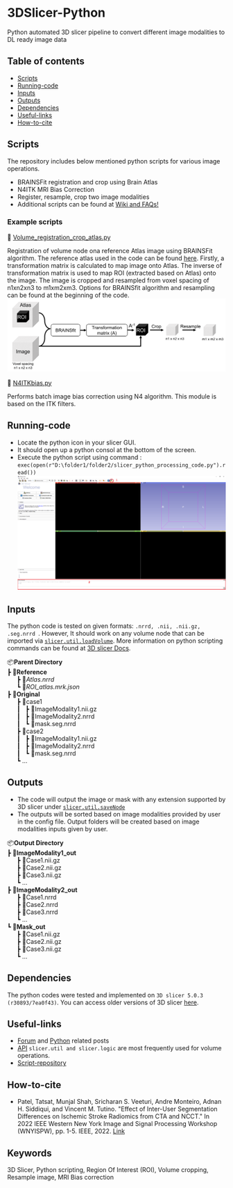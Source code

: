 # 3DSlicer-Python
Python automated 3D slicer pipeline to convert different image modalities to DL ready image data


## Table of contents
* [Scripts](#scripts)
* [Running-code](#run-code)
* [Inputs](#inputs)
* [Outputs](#outputs)
* [Dependencies](#dependencies)
* [Useful-links](#links)
* [How-to-cite](#cite)


## Scripts
The repository includes below mentioned python scripts for various image operations. 
  - BRAINSFit registration and crop using Brain Atlas
  - N4ITK MRI Bias Correction 
  - Register, resample, crop two image modalities
  - Additional scripts can be found at [Wiki and FAQs!](https://github.com/munjalshah94/3DSlicer-Python/blob/main/Documentation/Wiki.md)
 ### Example scripts
📜 [Volume_registration_crop_atlas.py](https://github.com/munjalshah94/3DSlicer-Python/blob/main/Brainsfit_Atlas/Volume_registration_crop_atlas.py)

Registration of volume node ona reference Atlas image using BRAINSFit algorithm. The reference atlas used in the code can be found [here](https://www.ncbi.nlm.nih.gov/pmc/articles/PMC7274757/). Firstly, a transformation matrix is calculated to map image onto Atlas. The inverse of transformation matrix is used to map ROI (extracted based on Atlas) onto the image. The image is cropped and resampled from voxel spacing of n1xn2xn3 to m1xm2xm3.  Options for BRAINSfit algorithm and resampling can be found at the beginning of the code.
  ![Image1](Documentation/Brainsfit_crop_resample.png)
  
📜 [N4ITKbias.py](https://github.com/munjalshah94/3DSlicer-Python/blob/main/N4ITKBias/N4ITKbias.py)

Performs batch image bias correction using N4 algorithm. This module is based on the ITK filters.   


## Running-code
- Locate the python icon in your slicer GUI.
- It should open up a python consol at the bottom of the screen.
- Execute the python script using command : ``` exec(open(r"D:\folder1/folder2/slicer_python_processing_code.py").read()) ```
![Image1](Documentation/step1.png)


## Inputs
The python code is tested on given formats: ```.nrrd, .nii, .nii.gz, .seg.nrrd ```. However, It should work on any volume node that can be imported via [```slicer.util.loadVolume```](https://slicer.readthedocs.io/en/v4.11/developer_guide/slicer.html?highlight=util.loadVolume#slicer.util.loadVolume). More information on python scripting commands can be found at [3D slicer Docs](https://slicer.readthedocs.io/en/v4.11/index.html). 

📦**Parent Directory**          &emsp; &emsp;  
  ┣ 📂**Reference**  
&ensp; &ensp;    ┣ 📜*Atlas.nrrd*  
&ensp; &ensp;    ┗ 📜*ROI_atlas.mrk.json*  
  ┣ 📂**Original**  
  &ensp; &ensp;    ┣ 📂case1                     
  &ensp; &ensp; ┃ &nbsp;    ┣ 📜ImageModality1.nii.gz  
  &ensp; &ensp; ┃ &nbsp;    ┣ 📜ImageModality2.nrrd  
  &ensp; &ensp; ┃ &nbsp;    ┗ 📜mask.seg.nrrd  
  &ensp; &ensp;    ┣ 📂case2                     
  &ensp; &ensp; ┃ &nbsp;    ┣ 📜ImageModality1.nii.gz  
  &ensp; &ensp; ┃ &nbsp;    ┣ 📜ImageModality2.nrrd  
  &ensp; &ensp; ┃ &nbsp;    ┗ 📜mask.seg.nrrd  
  &ensp; &ensp; ┗ ...                             
  
## Outputs
- The code will output the image or mask with any extension supported by 3D slicer under [```slicer.util.saveNode```](https://slicer.readthedocs.io/en/latest/developer_guide/slicer.html#slicer.util.saveNode)
- The outputs will be sorted based on image modalities provided by user in the config file. Output folders will be created based on image modalities inputs given by user.
 
📦**Output Directory**          &emsp; &emsp;  
  ┣ 📂**ImageModality1_out**  
  &ensp; &ensp;    ┣ 📜Case1.nii.gz  
  &ensp; &ensp;    ┣ 📜Case2.nii.gz   
  &ensp; &ensp;    ┣ 📜Case3.nii.gz  
  &ensp; &ensp;    ┗ ...  
  ┣ 📂**ImageModality2_out**  
  &ensp; &ensp;    ┣ 📜Case1.nrrd  
  &ensp; &ensp;    ┣ 📜Case2.nrrd   
  &ensp; &ensp;    ┣ 📜Case3.nrrd  
  &ensp; &ensp;    ┗ ...    
  ┗ 📂**Mask_out**  
  &ensp; &ensp;    ┣ 📜Case1.nii.gz  
  &ensp; &ensp;    ┣ 📜Case2.nii.gz   
  &ensp; &ensp;    ┣ 📜Case3.nii.gz  
  &ensp; &ensp;    ┗ ... 


## Dependencies
The python codes were tested and implemented on ```3D slicer 5.0.3 (r30893/7ea0f43)```. You can access older versions of 3D slicer [here](https://slicer-packages.kitware.com/#collection/5f4474d0e1d8c75dfc70547e/folder/5f4474d0e1d8c75dfc705482).

## Useful-links
- [Forum](https://discourse.slicer.org/) and  [Python](https://discourse.slicer.org/tag/python) related posts
- [API](https://slicer.readthedocs.io/en/latest/developer_guide/slicer.html) ```slicer.util and slicer.logic``` are most frequently used for volume operations. 
- [Script-repository](https://slicer.readthedocs.io/en/latest/developer_guide/script_repository.html)
## How-to-cite
- Patel, Tatsat, Munjal Shah, Sricharan S. Veeturi, Andre Monteiro, Adnan H. Siddiqui, and Vincent M. Tutino. "Effect of Inter-User Segmentation Differences on Ischemic Stroke Radiomics from CTA and NCCT." In 2022 IEEE Western New York Image and Signal Processing Workshop (WNYISPW), pp. 1-5. IEEE, 2022. [Link](https://ieeexplore.ieee.org/abstract/document/9983487)
## Keywords
3D Slicer, Python scripting, Region Of Interest (ROI), Volume cropping, Resample image, MRI Bias correction
